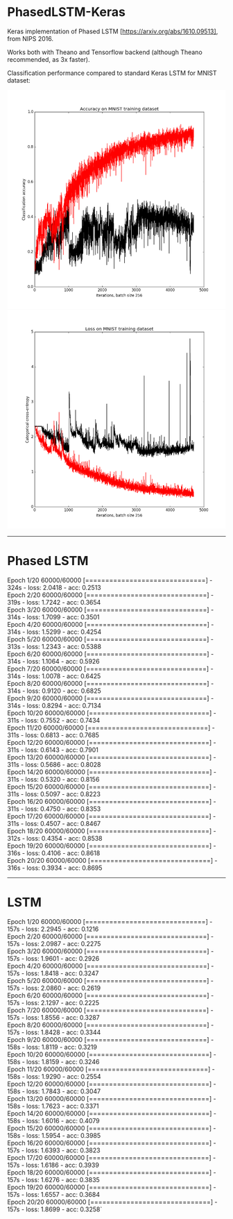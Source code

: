 # PhasedLSTM-Keras

Keras implementation of Phased LSTM [https://arxiv.org/abs/1610.09513], from NIPS 2016.

Works both with Theano and Tensorflow backend (although Theano recommended, as 3x faster).

Classification performance compared to standard Keras LSTM for MNIST dataset:

![Alt text1](mnist_plstm_lstm_comparison_acc.png?raw=true "Accuracy [red: PLSTM, black: LSTM]")
![Alt text2](mnist_plstm_lstm_comparison_loss.png?raw=true "Loss [red: PLSTM, black: LSTM]")

____________________________________________________________________________________________________
Phased LSTM                     
====================================================================================================

Epoch 1/20
60000/60000 [==============================] - 324s - loss: 2.0418 - acc: 0.2513     
Epoch 2/20
60000/60000 [==============================] - 319s - loss: 1.7242 - acc: 0.3654     
Epoch 3/20
60000/60000 [==============================] - 314s - loss: 1.7099 - acc: 0.3501     
Epoch 4/20
60000/60000 [==============================] - 314s - loss: 1.5299 - acc: 0.4254     
Epoch 5/20
60000/60000 [==============================] - 313s - loss: 1.2343 - acc: 0.5388     
Epoch 6/20
60000/60000 [==============================] - 314s - loss: 1.1064 - acc: 0.5926     
Epoch 7/20
60000/60000 [==============================] - 314s - loss: 1.0078 - acc: 0.6425     
Epoch 8/20
60000/60000 [==============================] - 314s - loss: 0.9120 - acc: 0.6825     
Epoch 9/20
60000/60000 [==============================] - 314s - loss: 0.8294 - acc: 0.7134     
Epoch 10/20
60000/60000 [==============================] - 311s - loss: 0.7552 - acc: 0.7434     
Epoch 11/20
60000/60000 [==============================] - 311s - loss: 0.6813 - acc: 0.7685     
Epoch 12/20
60000/60000 [==============================] - 311s - loss: 0.6143 - acc: 0.7901     
Epoch 13/20
60000/60000 [==============================] - 311s - loss: 0.5686 - acc: 0.8028     
Epoch 14/20
60000/60000 [==============================] - 311s - loss: 0.5320 - acc: 0.8156     
Epoch 15/20
60000/60000 [==============================] - 311s - loss: 0.5097 - acc: 0.8223     
Epoch 16/20
60000/60000 [==============================] - 311s - loss: 0.4750 - acc: 0.8353     
Epoch 17/20
60000/60000 [==============================] - 311s - loss: 0.4507 - acc: 0.8467     
Epoch 18/20
60000/60000 [==============================] - 312s - loss: 0.4354 - acc: 0.8538     
Epoch 19/20
60000/60000 [==============================] - 316s - loss: 0.4106 - acc: 0.8618     
Epoch 20/20
60000/60000 [==============================] - 316s - loss: 0.3934 - acc: 0.8695

____________________________________________________________________________________________________
LSTM                     
====================================================================================================

Epoch 1/20
60000/60000 [==============================] - 157s - loss: 2.2945 - acc: 0.1216     
Epoch 2/20
60000/60000 [==============================] - 157s - loss: 2.0987 - acc: 0.2275     
Epoch 3/20
60000/60000 [==============================] - 157s - loss: 1.9601 - acc: 0.2926     
Epoch 4/20
60000/60000 [==============================] - 157s - loss: 1.8418 - acc: 0.3247     
Epoch 5/20
60000/60000 [==============================] - 157s - loss: 2.0860 - acc: 0.2619     
Epoch 6/20
60000/60000 [==============================] - 157s - loss: 2.1297 - acc: 0.2225     
Epoch 7/20
60000/60000 [==============================] - 157s - loss: 1.8556 - acc: 0.3287     
Epoch 8/20
60000/60000 [==============================] - 157s - loss: 1.8428 - acc: 0.3344     
Epoch 9/20
60000/60000 [==============================] - 158s - loss: 1.8119 - acc: 0.3219     
Epoch 10/20
60000/60000 [==============================] - 158s - loss: 1.8159 - acc: 0.3246     
Epoch 11/20
60000/60000 [==============================] - 158s - loss: 1.9290 - acc: 0.2554     
Epoch 12/20
60000/60000 [==============================] - 158s - loss: 1.7843 - acc: 0.3047     
Epoch 13/20
60000/60000 [==============================] - 158s - loss: 1.7623 - acc: 0.3371     
Epoch 14/20
60000/60000 [==============================] - 158s - loss: 1.6016 - acc: 0.4079     
Epoch 15/20
60000/60000 [==============================] - 158s - loss: 1.5954 - acc: 0.3985     
Epoch 16/20
60000/60000 [==============================] - 157s - loss: 1.6393 - acc: 0.3823     
Epoch 17/20
60000/60000 [==============================] - 157s - loss: 1.6186 - acc: 0.3939     
Epoch 18/20
60000/60000 [==============================] - 157s - loss: 1.6276 - acc: 0.3835     
Epoch 19/20
60000/60000 [==============================] - 157s - loss: 1.6557 - acc: 0.3684     
Epoch 20/20
60000/60000 [==============================] - 157s - loss: 1.8699 - acc: 0.3258`
